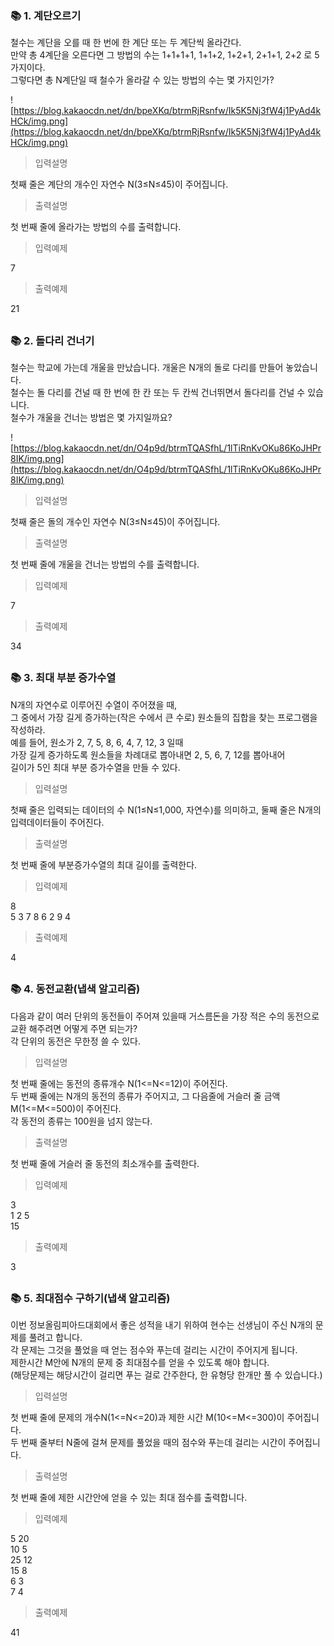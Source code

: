### 📚 1. 계단오르기

철수는 계단을 오를 때 한 번에 한 계단 또는 두 계단씩 올라간다.  
만약 총 4계단을 오른다면 그 방법의 수는 1+1+1+1, 1+1+2, 1+2+1, 2+1+1, 2+2 로 5가지이다.  
그렇다면 총 N계단일 때 철수가 올라갈 수 있는 방법의 수는 몇 가지인가?

![https://blog.kakaocdn.net/dn/bpeXKq/btrmRjRsnfw/Ik5K5Nj3fW4j1PyAd4kHCk/img.png](https://blog.kakaocdn.net/dn/bpeXKq/btrmRjRsnfw/Ik5K5Nj3fW4j1PyAd4kHCk/img.png)

> 입력설명

첫째 줄은 계단의 개수인 자연수 N(3≤N≤45)이 주어집니다.

> 출력설명

첫 번째 줄에 올라가는 방법의 수를 출력합니다.

> 입력예제

7

> 출력예제

21

##

### 📚 2. 돌다리 건너기

철수는 학교에 가는데 개울을 만났습니다. 개울은 N개의 돌로 다리를 만들어 놓았습니다.  
철수는 돌 다리를 건널 때 한 번에 한 칸 또는 두 칸씩 건너뛰면서 돌다리를 건널 수 있습니다.  
철수가 개울을 건너는 방법은 몇 가지일까요?

![https://blog.kakaocdn.net/dn/O4p9d/btrmTQASfhL/1lTiRnKvOKu86KoJHPr8IK/img.png](https://blog.kakaocdn.net/dn/O4p9d/btrmTQASfhL/1lTiRnKvOKu86KoJHPr8IK/img.png)

> 입력설명

첫째 줄은 돌의 개수인 자연수 N(3≤N≤45)이 주어집니다.

> 출력설명

첫 번째 줄에 개울을 건너는 방법의 수를 출력합니다.

> 입력예제

7

> 출력예제

34

##

### 📚 3. 최대 부분 증가수열

N개의 자연수로 이루어진 수열이 주어졌을 때,  
그 중에서 가장 길게 증가하는(작은 수에서 큰 수로) 원소들의 집합을 찾는 프로그램을 작성하라.  
예를 들어, 원소가 2, 7, 5, 8, 6, 4, 7, 12, 3 일때  
가장 길게 증가하도록 원소들을 차례대로 뽑아내면 2, 5, 6, 7, 12를 뽑아내어  
길이가 5인 최대 부분 증가수열을 만들 수 있다.

> 입력설명

첫째 줄은 입력되는 데이터의 수 N(1≤N≤1,000, 자연수)를 의미하고, 둘째 줄은 N개의 입력데이터들이 주어진다.

> 출력설명

첫 번째 줄에 부분증가수열의 최대 길이를 출력한다.

> 입력예제

8  
5 3 7 8 6 2 9 4

> 출력예제

4

##

### 📚 4. 동전교환(냅색 알고리즘)

다음과 같이 여러 단위의 동전들이 주어져 있을때 거스름돈을 가장 적은 수의 동전으로 교환 해주려면 어떻게 주면 되는가?  
각 단위의 동전은 무한정 쓸 수 있다.

> 입력설명

첫 번째 줄에는 동전의 종류개수 N(1<=N<=12)이 주어진다.  
두 번째 줄에는 N개의 동전의 종류가 주어지고, 그 다음줄에 거슬러 줄 금액 M(1<=M<=500)이 주어진다.  
각 동전의 종류는 100원을 넘지 않는다.

> 출력설명

첫 번째 줄에 거슬러 줄 동전의 최소개수를 출력한다.

> 입력예제

3  
1 2 5  
15

> 출력예제

3

##

### 📚 5. 최대점수 구하기(냅색 알고리즘)

이번 정보올림피아드대회에서 좋은 성적을 내기 위하여 현수는 선생님이 주신 N개의 문제를 풀려고 합니다.  
각 문제는 그것을 풀었을 때 얻는 점수와 푸는데 걸리는 시간이 주어지게 됩니다.  
제한시간 M안에 N개의 문제 중 최대점수를 얻을 수 있도록 해야 합니다.  
(해당문제는 해당시간이 걸리면 푸는 걸로 간주한다, 한 유형당 한개만 풀 수 있습니다.)

> 입력설명

첫 번째 줄에 문제의 개수N(1<=N<=20)과 제한 시간 M(10<=M<=300)이 주어집니다.  
두 번째 줄부터 N줄에 걸쳐 문제를 풀었을 때의 점수와 푸는데 걸리는 시간이 주어집니다.

> 출력설명

첫 번째 줄에 제한 시간안에 얻을 수 있는 최대 점수를 출력합니다.

> 입력예제

5 20  
10 5  
25 12  
15 8  
6 3  
7 4

> 출력예제

41

##

